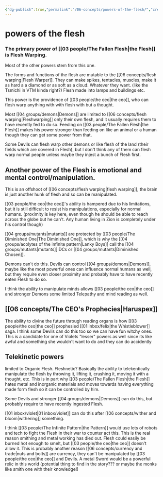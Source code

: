 ```yaml
---
{"dg-publish":true,"permalink":"/06-concepts/powers-of-the-flesh/","created":"2024-08-08T14:51:16.000-05:00","updated":"2025-10-25T20:38:24.642-05:00"}
---
```


# powers of the flesh

### The primary power of [[03 people/The Fallen Flesh\|the Flesh]] is Flesh Warping. 

Most of the other powers stem from this one. 

The forms  and functions of the flesh are mutable to the [[06 concepts/flesh warping\|Flesh Warper]].  They can make spikes, tentacles, muscles, make it as hard a a diamond or as soft as a cloud. Whatever they want.  (like the Tsmichi in VTM kinda right?)  Flesh made into lamps and buildings etc.  

This power is the providence of [[03 people/the ceo\|the ceo]], who can flesh warp anything with with flesh with but a thought.  

Most [[04 groups/demons\|Demons]] are limited to [[06 concepts/flesh warping\|Fleshwarping]] only their own flesh, and it usually requires them to have recently fed to do so.  Feeding on [[03 people/The Fallen Flesh\|the Flesh]] makes his power stronger than feeding on like an animal or a human though they can get some power from that.

Some Devils can flesh warp other demons or like flesh of the land (their fields which are covered in Flesh), but I don't think any of them can flesh warp normal people unless maybe they injest a bunch of Flesh first.

## Another power of the Flesh is emotional and mental control/manipulation.  

This is an offshoot of [[06 concepts/flesh warping\|flesh warping]], the brain is just another hunk of flesh and so can be manipulated. 

 [[03 people/the ceo\|the ceo]]'s ability is hampered due to his limitations, but it is still difficult to resist his manipulations, especially for normal humans.  (proximity is key here, even though he should be able to reach across the globe but he can't. Any human living in Zion is completely under his control though) 

[[04 groups/mutants\|mutants]] are protected by [[03 people/The Diminished One\|The Diminished One]], which is why the [[04 groups/acolytes of the infinite pattern\|Lanky Boys]] call the [[04 groups/mutants\|mutants]]  DCs or [[04 groups/mutants\|Diminished Chosen]].

Demons can't do this.  Devils can control [[04 groups/demons\|Demons]], maybe like the most powerful ones can influence normal humans as well, but they require even closer proximity and probably have to have recently eaten Flesh to do so.

I think the ability to manipulate minds allows [[03 people/the ceo\|the ceo]] and stronger Demons some limited Telepathy and mind reading as well.

## [[06 concepts/The CEO's Prophecies\|Haruspex]]

The ability to divine the future through reading organs is how [[03 people/the ceo\|the ceo]] prophesied [[01 inbox/felix\|the Whistleblower]] saga.  I think some Devils can do this too so we can have fun witchy ones.  This is a candidate for one of Violets "lesser" powers as well since its like awful and something she wouldn't want to do and they can do accidently

## Telekinetic powers 

limited to Organic Flesh. Fleshnetic? Basically the ability to telekentically manipulate the flesh by throwing it, lifting it, crushing it, moving it with a thought, etc.   This is in part why [[03 people/The Fallen Flesh\|the Flesh]] hates metal and inorganic materials and moves towards having everything made form flesh so it can be controlled by him.  

Some Devils and stronger [[04 groups/demons\|Demons]] can do this, but probably require to have recently ingested Flesh.  

[[01 inbox/violet\|01 inbox/violet]] can do this after [[06 concepts/wither and bloom\|withering]] something.

I think [[03 people/The Infinite Pattern\|the Pattern]] would use lots of robots and tech to fight the Flesh in their war to counter act this.  This is the real reason smithing and metal working has died out.  Flesh could easily be burned hot enough to smelt, but [[03 people/the ceo\|the ceo]] doesn't allow it.  This is probably another reason [[06 concepts/currency and trade\|nuts and bolts]] are currency, they can't be manipulated by [[03 people/the ceo\|the ceo]] and Devils.  A metal Sword would be a powerful relic in this world (potential thing to find in the story??? or maybe the monks like smith one with their knowledge!)